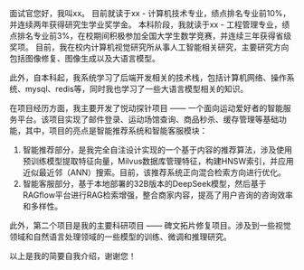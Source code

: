 面试官您好，我叫xx。
目前就读于xx - 计算机技术专业，绩点排名专业前10%，并连续两年获得研究生学业奖学金。
本科阶段，我就读于xx - 工程管理专业，绩点排名专业前3%，在校期间积极参加全国大学生数学竞赛，并连续三年获得省级奖项。
目前，我在校内计算机视觉研究所从事人工智能相关研究，主要研究方向包括图像修复、图像生成以及大语言模型。

此外，自本科起，我系统学习了后端开发相关的技术栈，包括计算机网络、操作系统、mysql、redis等，同时我也学习了一些大语言模型相关的知识。

在项目经历方面，我主要开发了悦动探针项目 —— 一个面向运动爱好者的智能服务平台。该项目实现了邮件登录、运动场馆查询、商品秒杀、缓存管理等基础功能，其中，项目的亮点是智能推荐系统和智能客服模块：
1. 智能推荐部分，是我完全自注设计实现的一个基于内容的推荐算法，涉及使用预训练模型提取特征向量，Milvus数据库管理特征，构建HNSW索引，并应用近似最近邻（ANN）搜索。目前，该推荐系统正向混合检索方向进行优化。
2. 智能客服部分，基于本地部署的32B版本的DeepSeek模型，然后基于RAGflow平台进行RAG检索增强，整合商家内容，提高了用户咨询的咨询效率和多样性。

此外，第二个项目是我的主要科研项目 —— 碑文拓片修复项目。涉及到一些视觉领域和自然语言处理领域的一些模型的训练、微调和推理研究。

以上是我的简要自我介绍，谢谢您！